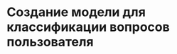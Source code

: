 # Создание модели для классификации вопросов пользователя

<!-- Подготовка данных:
```shell
python3 prepare.py
```
Обучение модели:
```shell
python3 -m spacy train data/config.cfg --output ./models/output
```
Тестирование модели:
```shell
python3 test_model.py
``` -->